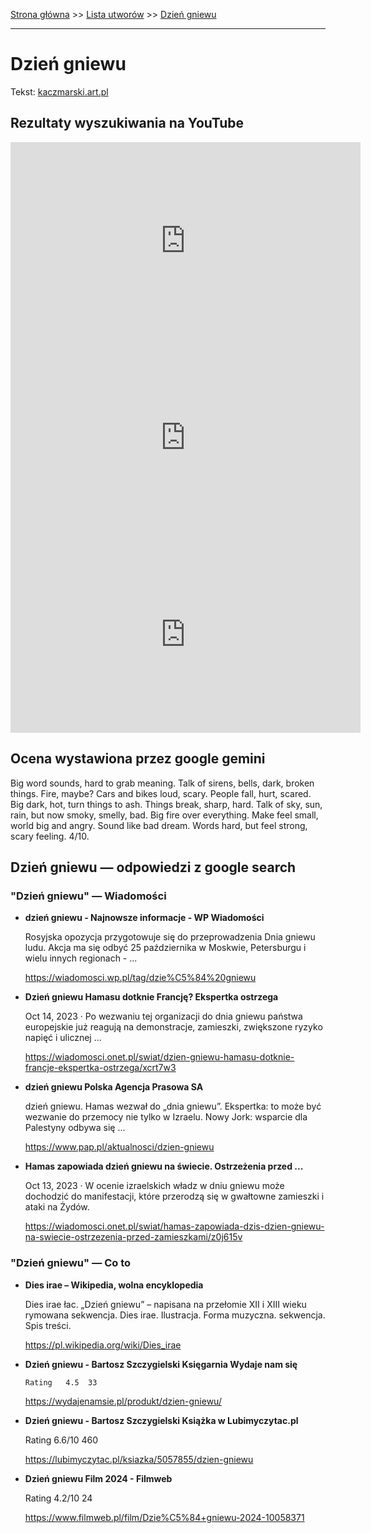 [Strona główna](../index.md) >> [Lista utworów](../list.md) >> [Dzień gniewu](138.md)

---

# Dzień gniewu

Tekst: [kaczmarski.art.pl](https://www.kaczmarski.art.pl/tworczosc/wiersze/dzien-gniewu/)

## Rezultaty wyszukiwania na YouTube

<iframe width="560" height="315" src="https://www.youtube.com/embed/morE4m_Zd4Y?si=IdontcarewhotheIRSsendsImnotpayingtaxes" title="YouTube video player" frameborder="0" allow="accelerometer; autoplay; clipboard-write; encrypted-media; gyroscope; picture-in-picture; web-share" referrerpolicy="strict-origin-when-cross-origin" allowfullscreen></iframe>

<iframe width="560" height="315" src="https://www.youtube.com/embed/NTNcxGVgn9I?si=IdontcarewhotheIRSsendsImnotpayingtaxes" title="YouTube video player" frameborder="0" allow="accelerometer; autoplay; clipboard-write; encrypted-media; gyroscope; picture-in-picture; web-share" referrerpolicy="strict-origin-when-cross-origin" allowfullscreen></iframe>

<iframe width="560" height="315" src="https://www.youtube.com/embed/wChDoBzK-KM?si=IdontcarewhotheIRSsendsImnotpayingtaxes" title="YouTube video player" frameborder="0" allow="accelerometer; autoplay; clipboard-write; encrypted-media; gyroscope; picture-in-picture; web-share" referrerpolicy="strict-origin-when-cross-origin" allowfullscreen></iframe>

## Ocena wystawiona przez google gemini

Big word sounds, hard to grab meaning. Talk of sirens, bells, dark, broken things. Fire, maybe? Cars and bikes loud, scary. People fall, hurt, scared. Big dark, hot, turn things to ash. Things break, sharp, hard. Talk of sky, sun, rain, but now smoky, smelly, bad. Big fire over everything. Make feel small, world big and angry. Sound like bad dream. Words hard, but feel strong, scary feeling. 4/10.


## Dzień gniewu — odpowiedzi z google search

### "Dzień gniewu" — Wiadomości

- **dzień gniewu - Najnowsze informacje - WP Wiadomości**

    Rosyjska opozycja przygotowuje się do przeprowadzenia Dnia gniewu ludu. Akcja ma się odbyć 25 października w Moskwie, Petersburgu i wielu innych regionach - ... 

   <https://wiadomosci.wp.pl/tag/dzie%C5%84%20gniewu>
- **Dzień gniewu Hamasu dotknie Francję? Ekspertka ostrzega**

    Oct 14, 2023  ·  Po wezwaniu tej organizacji do dnia gniewu państwa europejskie już reagują na demonstracje, zamieszki, zwiększone ryzyko napięć i ulicznej ... 

   <https://wiadomosci.onet.pl/swiat/dzien-gniewu-hamasu-dotknie-francje-ekspertka-ostrzega/xcrt7w3>
- **dzień gniewu  Polska Agencja Prasowa SA**

    dzień gniewu. Hamas wezwał do „dnia gniewu”. Ekspertka: to może być wezwanie do przemocy nie tylko w Izraelu. Nowy Jork: wsparcie dla Palestyny odbywa się ... 

   <https://www.pap.pl/aktualnosci/dzien-gniewu>
- **Hamas zapowiada dzień gniewu na świecie. Ostrzeżenia przed ...**

    Oct 13, 2023  ·  W ocenie izraelskich władz w dniu gniewu może dochodzić do manifestacji, które przerodzą się w gwałtowne zamieszki i ataki na Żydów. 

   <https://wiadomosci.onet.pl/swiat/hamas-zapowiada-dzis-dzien-gniewu-na-swiecie-ostrzezenia-przed-zamieszkami/z0j615v>

### "Dzień gniewu" — Co to

- **Dies irae – Wikipedia, wolna encyklopedia**

    Dies irae łac. „Dzień gniewu” – napisana na przełomie XII i XIII wieku rymowana sekwencja. Dies irae. Ilustracja. Forma muzyczna. sekwencja. Spis treści. 

   <https://pl.wikipedia.org/wiki/Dies_irae>
- **Dzień gniewu - Bartosz Szczygielski  Księgarnia Wydaje nam się**

      Rating   4.5  33   

   <https://wydajenamsie.pl/produkt/dzien-gniewu/>
- **Dzień gniewu - Bartosz Szczygielski  Książka w Lubimyczytac.pl**

    Rating   6.6/10  460   

   <https://lubimyczytac.pl/ksiazka/5057855/dzien-gniewu>
- **Dzień gniewu  Film  2024 - Filmweb**

    Rating   4.2/10  24   

   <https://www.filmweb.pl/film/Dzie%C5%84+gniewu-2024-10058371>

